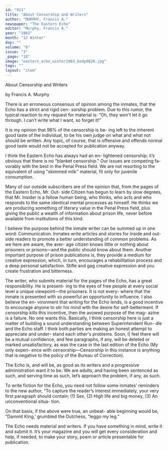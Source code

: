 ```yaml
---
id: "911"
title: "About Censorship and Writers"
author: "MURPHY, Francis A."
newspaper: "The Eastern Echo"
editor: "Murphy, Francis A."
year: "1963"
month: "12 Winter"
day: ""
volume: "8"
issue: "3"
_page: "18"
image: "eastern_echo_winter1963_body0020.jpg"
tags: ""
layout: "item"
---
```

About Censorship and Writers

by Francis A. Murphy

There is an erroneous consensus of opinion among
the inmates, that the Echo has a strict and rigid cen-
sorship problem. Due to this rumor, the typical
reaction to my request for material is: “Oh, they
won't let it go through. I can’t write what I want,
so forget it!”

It is my opinion that 98% of the censorship is be-
ing left to the inherent good taste of the individual,
to be his own judge on what and what not should be
written. Any topic, of course, that is offensive and
offends normal good taste would not be accepted
for publication anyway.

I think the Eastern Echo has always had an en-
lightened censorship; it’s obvious that there is no
“blanket censorship." Our issues are competing fa-
vorably with the best in the Penal Press field. We
are not resorting to the equivalent of using "skimmed
milk’’ material, fit only for juvenile consumption.

Many of our outside subscribers are of the opinion
that, from the pages of the Eastern Echo, Mr. Out-
side Citizen has begun to learn by slow degrees, that
Mr. Insider is a fellow human being, who thinks, who
acts and who responds to the same identical mental
processes as himself. He thinks we are producing
something of literary value in the Penal Press field,
plus giving the public a wealth of information about
prison life, never before available from institutions
of this kind.

I believe the purpose behind the inmate writer
can be summed up in one word: Communication.
Inmates write articles and stories for inside and out-
side readers to promote a better understanding of
common problems. As we here are aware, the aver-
age citizen knows little or nothing about prisoners
or prisons—and the public should know about them.
Another important purpose of prison publications is,
they provide a medium for creative expression,
which, in turn, encourages a rehabilitation process
and a deep personal satisfaction. Stifle and gag
creative expression and you create frustration and
bitterness.

The writer, who submits material for the pages of
the Echo, has a great responsibility. He is present-
ing to the eyes of free people at every social level a
unique viewpoint—the prisoners. It is not every-
where that the inmate is presented with so powerful
an opportunity to influence. I also believe the en-
vironment that writing for the Echo lends, is a good
incentive to encourage anyone to stir his mind with
the desire for self-betterment. If censorship kills
this incentive, then the avowed purpose of the mag-
azine is a failure. No one wants this. Basically, I
think censorship here is just a matter of building a
sound understanding between Superintendent Run-
dle and the Echo staff. I think both parties are
making an honest attempt to appreciate and under-
stand each other's problems. Soon, I| feel there will
be a mutual confidence, and few paragraphs, if any,
will be deleted or marked unsatisfactory, as was the
case in the last edition of the Echo (My only experi-
ence with censorship—Censorship in this instance is
anything that is negative to the policy of the Bureau
of Correction).

The Echo is, and will be, as good as its writers
and a progressive administration want it to be. We
are adults, and having been sentenced as such, and
serving time as such, let’s approach the problem, if
any, as such.

To write fiction for the Echo, you need not follow
some inmates’ reminders to the new author, “To
capture the reader’s interest immediately, your very
first paragraph should contain: (1) Sex, (2) High
life and big money, (3) An unconventional situa-
tion.

On that basis, if the above were true, an unbeat-
able beginning would be, “Dammit King,’ grumbled
the Dutchess, “leggo my leg.”

The Echo needs material and writers. If you have
something in mind, write it and submit it. It’s your
magazine and you will get every consideration and
help, if needed, to make your story, poem or article
presentable for publication.
